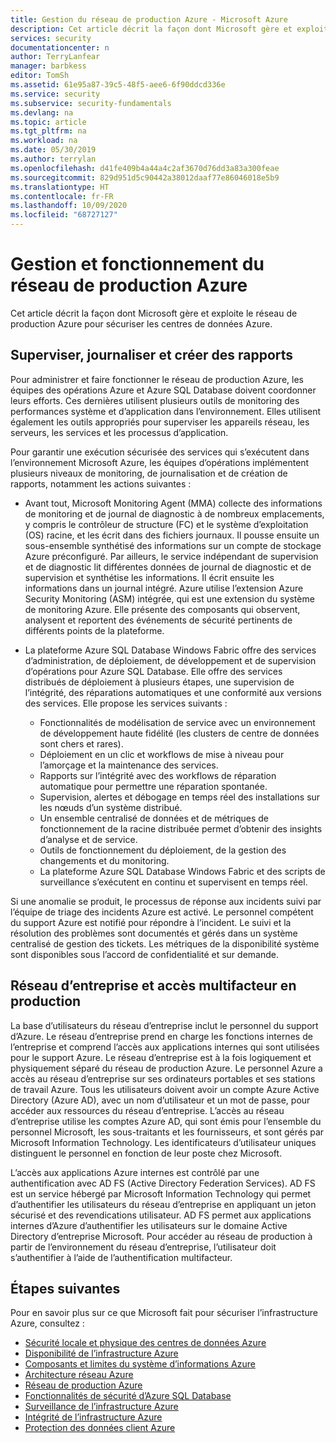 ```yaml
---
title: Gestion du réseau de production Azure - Microsoft Azure
description: Cet article décrit la façon dont Microsoft gère et exploite le réseau de production Azure pour sécuriser les centres de données Azure.
services: security
documentationcenter: n
author: TerryLanfear
manager: barbkess
editor: TomSh
ms.assetid: 61e95a87-39c5-48f5-aee6-6f90ddcd336e
ms.service: security
ms.subservice: security-fundamentals
ms.devlang: na
ms.topic: article
ms.tgt_pltfrm: na
ms.workload: na
ms.date: 05/30/2019
ms.author: terrylan
ms.openlocfilehash: d41fe409b4a44a4c2af3670d76dd3a83a300feae
ms.sourcegitcommit: 829d951d5c90442a38012daaf77e86046018e5b9
ms.translationtype: HT
ms.contentlocale: fr-FR
ms.lasthandoff: 10/09/2020
ms.locfileid: "68727127"
---
```

# <a name="management-and-operation-of-the-azure-production-network"></a>Gestion et fonctionnement du réseau de production Azure    
Cet article décrit la façon dont Microsoft gère et exploite le réseau de production Azure pour sécuriser les centres de données Azure.

## <a name="monitor-log-and-report"></a>Superviser, journaliser et créer des rapports

Pour administrer et faire fonctionner le réseau de production Azure, les équipes des opérations Azure et Azure SQL Database doivent coordonner leurs efforts. Ces dernières utilisent plusieurs outils de monitoring des performances système et d’application dans l’environnement. Elles utilisent également les outils appropriés pour superviser les appareils réseau, les serveurs, les services et les processus d’application.

Pour garantir une exécution sécurisée des services qui s’exécutent dans l’environnement Microsoft Azure, les équipes d’opérations implémentent plusieurs niveaux de monitoring, de journalisation et de création de rapports, notamment les actions suivantes :

- Avant tout, Microsoft Monitoring Agent (MMA) collecte des informations de monitoring et de journal de diagnostic à de nombreux emplacements, y compris le contrôleur de structure (FC) et le système d’exploitation (OS) racine, et les écrit dans des fichiers journaux. Il pousse ensuite un sous-ensemble synthétisé des informations sur un compte de stockage Azure préconfiguré. Par ailleurs, le service indépendant de supervision et de diagnostic lit différentes données de journal de diagnostic et de supervision et synthétise les informations. Il écrit ensuite les informations dans un journal intégré. Azure utilise l’extension Azure Security Monitoring (ASM) intégrée, qui est une extension du système de monitoring Azure. Elle présente des composants qui observent, analysent et reportent des événements de sécurité pertinents de différents points de la plateforme.

- La plateforme Azure SQL Database Windows Fabric offre des services d’administration, de déploiement, de développement et de supervision d’opérations pour Azure SQL Database. Elle offre des services distribués de déploiement à plusieurs étapes, une supervision de l’intégrité, des réparations automatiques et une conformité aux versions des services. Elle propose les services suivants :

   - Fonctionnalités de modélisation de service avec un environnement de développement haute fidélité (les clusters de centre de données sont chers et rares).
   - Déploiement en un clic et workflows de mise à niveau pour l’amorçage et la maintenance des services.
   - Rapports sur l’intégrité avec des workflows de réparation automatique pour permettre une réparation spontanée.
   - Supervision, alertes et débogage en temps réel des installations sur les nœuds d’un système distribué.
   - Un ensemble centralisé de données et de métriques de fonctionnement de la racine distribuée permet d’obtenir des insights d’analyse et de service.
   - Outils de fonctionnement du déploiement, de la gestion des changements et du monitoring.
   - La plateforme Azure SQL Database Windows Fabric et des scripts de surveillance s’exécutent en continu et supervisent en temps réel.

Si une anomalie se produit, le processus de réponse aux incidents suivi par l’équipe de triage des incidents Azure est activé. Le personnel compétent du support Azure est notifié pour répondre à l’incident. Le suivi et la résolution des problèmes sont documentés et gérés dans un système centralisé de gestion des tickets. Les métriques de la disponibilité système sont disponibles sous l’accord de confidentialité et sur demande.

## <a name="corporate-network-and-multi-factor-access-to-production"></a>Réseau d’entreprise et accès multifacteur en production
La base d’utilisateurs du réseau d’entreprise inclut le personnel du support d’Azure. Le réseau d’entreprise prend en charge les fonctions internes de l’entreprise et comprend l’accès aux applications internes qui sont utilisées pour le support Azure. Le réseau d’entreprise est à la fois logiquement et physiquement séparé du réseau de production Azure. Le personnel Azure a accès au réseau d’entreprise sur ses ordinateurs portables et ses stations de travail Azure. Tous les utilisateurs doivent avoir un compte Azure Active Directory (Azure AD), avec un nom d’utilisateur et un mot de passe, pour accéder aux ressources du réseau d’entreprise. L’accès au réseau d’entreprise utilise les comptes Azure AD, qui sont émis pour l’ensemble du personnel Microsoft, les sous-traitants et les fournisseurs, et sont gérés par Microsoft Information Technology. Les identificateurs d’utilisateur uniques distinguent le personnel en fonction de leur poste chez Microsoft.

L’accès aux applications Azure internes est contrôlé par une authentification avec AD FS (Active Directory Federation Services). AD FS est un service hébergé par Microsoft Information Technology qui permet d’authentifier les utilisateurs du réseau d’entreprise en appliquant un jeton sécurisé et des revendications utilisateur. AD FS permet aux applications internes d’Azure d’authentifier les utilisateurs sur le domaine Active Directory d’entreprise Microsoft. Pour accéder au réseau de production à partir de l’environnement du réseau d’entreprise, l’utilisateur doit s’authentifier à l’aide de l’authentification multifacteur.

## <a name="next-steps"></a>Étapes suivantes
Pour en savoir plus sur ce que Microsoft fait pour sécuriser l’infrastructure Azure, consultez :

- [Sécurité locale et physique des centres de données Azure](physical-security.md)
- [Disponibilité de l’infrastructure Azure](infrastructure-availability.md)
- [Composants et limites du système d’informations Azure](infrastructure-components.md)
- [Architecture réseau Azure](infrastructure-network.md)
- [Réseau de production Azure](production-network.md)
- [Fonctionnalités de sécurité d’Azure SQL Database](infrastructure-sql.md)
- [Surveillance de l’infrastructure Azure](infrastructure-monitoring.md)
- [Intégrité de l’infrastructure Azure](infrastructure-integrity.md)
- [Protection des données client Azure](protection-customer-data.md)
